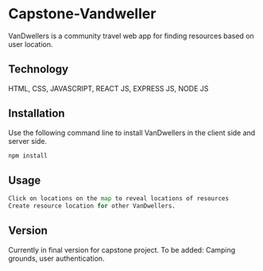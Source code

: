 # Capstone-Vandweller

VanDwellers is a community travel web app for finding resources based on user location.

## Technology
HTML, CSS, JAVASCRIPT, REACT JS, EXPRESS JS, NODE JS


## Installation

Use the following command line to install VanDwellers in the client side and server side.

```bash
npm install
```

## Usage

```python
Click on locations on the map to reveal locations of resources
Create resource location for other VanDwellers.
```

## Version
Currently in final version for capstone project.
To be added: Camping grounds, user authentication.


